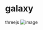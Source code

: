# galaxy
threejs
![image](https://github.com/topstar210/galaxy/assets/109362950/b3f9c1c4-97dc-4c9d-9f94-c6a6e57b05d0)
